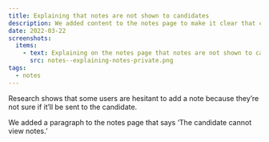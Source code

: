 ```yaml
---
title: Explaining that notes are not shown to candidates
description: We added content to the notes page to make it clear that candidates cannot see notes added by providers.
date: 2022-03-22
screenshots:
  items:
    - text: Explaining on the notes page that notes are not shown to candidates
      src: notes--explaining-notes-private.png
tags:
  - notes
---
```


Research shows that some users are hesitant to add a note because they’re not sure if it’ll be sent to the candidate.

We added a paragraph to the notes page that says ‘The candidate cannot view notes.’
